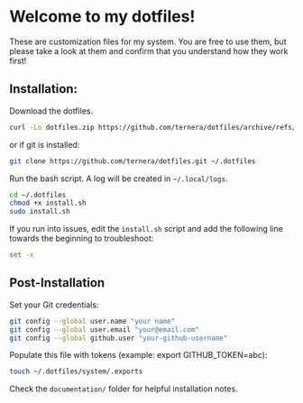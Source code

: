 # Welcome to my dotfiles!

These are customization files for my system. You are free to use them, but please take a look at them and confirm that you understand how they work first!

## Installation:
Download the dotfiles.
```bash
curl -Lo dotfiles.zip https://github.com/ternera/dotfiles/archive/refs/heads/main.zip && unzip dotfiles.zip && rm dotfiles.zip
```

or if git is installed:

```bash
git clone https://github.com/ternera/dotfiles.git ~/.dotfiles
```

Run the bash script. A log will be created in `~/.local/logs`.

```bash
cd ~/.dotfiles
chmod +x install.sh
sudo install.sh   
```

If you run into issues, edit the `install.sh` script and add the following line towards the beginning to troubleshoot:

```bash
set -x
```

## Post-Installation
Set your Git credentials:
```bash
git config --global user.name "your name"
git config --global user.email "your@email.com"
git config --global github.user "your-github-username"
```

Populate this file with tokens (example: export GITHUB_TOKEN=abc):
```bash
touch ~/.dotfiles/system/.exports
```
Check the `documentation/` folder for helpful installation notes.